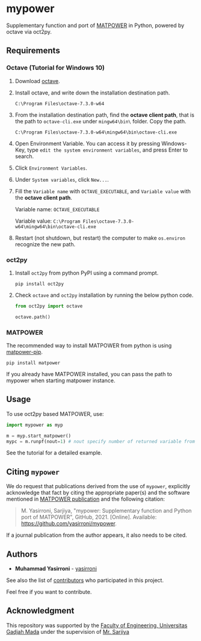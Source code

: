 # mypower

Supplementary function and port of [MATPOWER](https://github.com/MATPOWER/matpower) in Python, powered by octave via oct2py.

## Requirements

### Octave (Tutorial for Windows 10)

1. Download [octave](https://octave.org/download#ms-windows).

1. Install octave, and write down the installation destination path.

    ```plaintext
    C:\Program Files\octave-7.3.0-w64
    ```

1. From the installation destination path, find the **octave client path**, that is the path to `octave-cli.exe` under `mingw64\bin\` folder. Copy the path.

    ```plaintext
    C:\Program Files\octave-7.3.0-w64\mingw64\bin\octave-cli.exe
    ```

1. Open Environment Variable. You can access it by pressing Windows-Key, type `edit the system environment variables`, and press Enter to search.

1. Click `Environment Variables`.

1. Under `System variables`, click `New...`.

1. Fill the `Variable name` with `OCTAVE_EXECUTABLE`, and `Variable value` with the **octave client path**.

    Variable name: `OCTAVE_EXECUTABLE`

    Variable value: `C:\Program Files\octave-7.3.0-w64\mingw64\bin\octave-cli.exe`

1. Restart (not shutdown, but restart) the computer to make `os.environ` recognize the new path.

### oct2py

1. Install `oct2py` from python PyPI using a command prompt.

    ```shell
    pip install oct2py
    ```

1. Check `octave` and `oct2py` installation by running the below python code.

    ```python
    from oct2py import octave

    octave.path()
    ```

### MATPOWER

The recommended way to install MATPOWER from python is using [matpower-pip](https://github.com/yasirroni/matpower-pip).

```plaintext
pip install matpower
```

If you already have MATPOWER installed, you can pass the path to mypower when starting matpower instance.

## Usage

To use oct2py based MATPOWER, use:

```python
import mypower as myp

m = myp.start_matpower()
mypc = m.runpf(nout=1) # nout specify number of returned variable from Octave
```

See the tutorial for a detailed example.

## Citing `mypower`

We do request that publications derived from the use of `mypower`, explicitly acknowledge that fact by citing the appropriate paper(s) and the software mentioned in [MATPOWER publication](https://github.com/MATPOWER/matpower#citing-matpower) and the following citation:

> M. Yasirroni, Sarjiya, "mypower: Supplementary function and Python port of MATPOWER", GitHub, 2021. [Online]. Available: https://github.com/yasirroni/mypower.

If a journal publication from the author appears, it also needs to be cited.

## Authors

* **Muhammad Yasirroni** - [yasirroni](https://github.com/yasirroni)

See also the list of [contributors](https://github.com/yasirroni/mypower/graphs/contributors) who participated in this project.

Feel free if you want to contribute.

## Acknowledgment

This repository was supported by the [Faculty of Engineering, Universitas Gadjah Mada](https://ft.ugm.ac.id/en/) under the supervision of [Mr. Sarjiya](https://www.researchgate.net/profile/Sarjiya_Sarjiya)

<!--
This README can be printed using:

    pandoc README.md -o README.pdf
-->